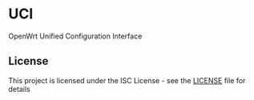 # UCI

OpenWrt Unified Configuration Interface

## License

This project is licensed under the ISC License - see the [LICENSE](LICENSE) file for details
